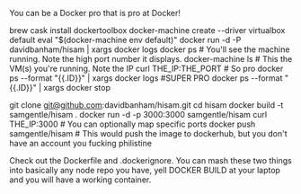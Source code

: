 You can be a Docker pro that is pro at Docker!

brew cask install dockertoolbox
docker-machine create --driver virtualbox default
eval "$(docker-machine env default)"
docker run -d -P davidbanham/hisam | xargs docker logs
docker ps # You'll see the machine running. Note the high port number it displays.
docker-machine ls # This the VM(s) you're running. Note the IP
curl THE_IP:THE_PORT # So pro
docker ps --format "{{.ID}}" | xargs docker logs #SUPER PRO
docker ps --format "{{.ID}}" | xargs docker stop

git clone git@github.com:davidbanham/hisam.git
cd hisam
docker build -t samgentle/hisam .
docker run -d -p 3000:3000 samgentle/hisam
curl THE_IP:3000 # You can optionally map specific ports
docker push samgentle/hisam # This would push the image to dockerhub, but you don't have an account you fucking philistine

Check out the Dockerfile and .dockerignore. You can mash these two things into basically any node repo you have, yell DOCKER BUILD at your laptop and you will have a working container.
